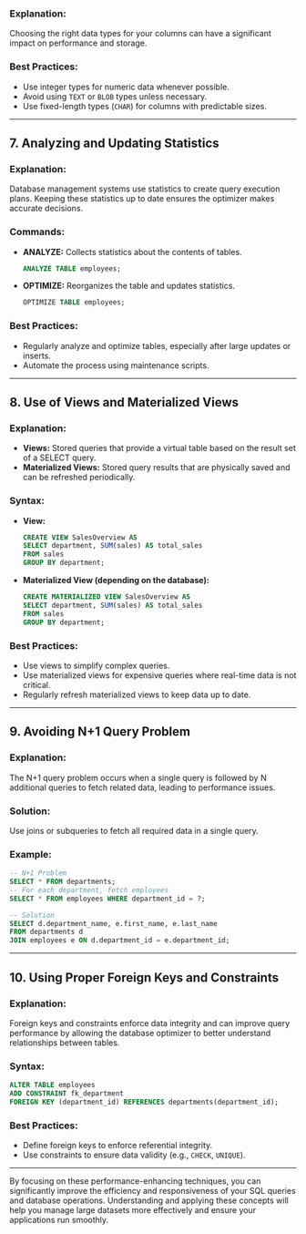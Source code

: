 ### **Explanation:**
Choosing the right data types for your columns can have a significant impact on performance and storage.

### **Best Practices:**
- Use integer types for numeric data whenever possible.
- Avoid using `TEXT` or `BLOB` types unless necessary.
- Use fixed-length types (`CHAR`) for columns with predictable sizes.

---

## **7. Analyzing and Updating Statistics**

### **Explanation:**
Database management systems use statistics to create query execution plans. Keeping these statistics up to date ensures the optimizer makes accurate decisions.

### **Commands:**
- **ANALYZE:** Collects statistics about the contents of tables.
  ```sql
  ANALYZE TABLE employees;
  ```
- **OPTIMIZE:** Reorganizes the table and updates statistics.
  ```sql
  OPTIMIZE TABLE employees;
  ```

### **Best Practices:**
- Regularly analyze and optimize tables, especially after large updates or inserts.
- Automate the process using maintenance scripts.

---

## **8. Use of Views and Materialized Views**

### **Explanation:**
- **Views:** Stored queries that provide a virtual table based on the result set of a SELECT query.
- **Materialized Views:** Stored query results that are physically saved and can be refreshed periodically.

### **Syntax:**
- **View:**
  ```sql
  CREATE VIEW SalesOverview AS
  SELECT department, SUM(sales) AS total_sales
  FROM sales
  GROUP BY department;
  ```
- **Materialized View (depending on the database):**
  ```sql
  CREATE MATERIALIZED VIEW SalesOverview AS
  SELECT department, SUM(sales) AS total_sales
  FROM sales
  GROUP BY department;
  ```

### **Best Practices:**
- Use views to simplify complex queries.
- Use materialized views for expensive queries where real-time data is not critical.
- Regularly refresh materialized views to keep data up to date.

---

## **9. Avoiding N+1 Query Problem**

### **Explanation:**
The N+1 query problem occurs when a single query is followed by N additional queries to fetch related data, leading to performance issues.

### **Solution:**
Use joins or subqueries to fetch all required data in a single query.

### **Example:**
```sql
-- N+1 Problem
SELECT * FROM departments;
-- For each department, fetch employees
SELECT * FROM employees WHERE department_id = ?;

-- Solution
SELECT d.department_name, e.first_name, e.last_name
FROM departments d
JOIN employees e ON d.department_id = e.department_id;
```

---

## **10. Using Proper Foreign Keys and Constraints**

### **Explanation:**
Foreign keys and constraints enforce data integrity and can improve query performance by allowing the database optimizer to better understand relationships between tables.

### **Syntax:**
```sql
ALTER TABLE employees
ADD CONSTRAINT fk_department
FOREIGN KEY (department_id) REFERENCES departments(department_id);
```

### **Best Practices:**
- Define foreign keys to enforce referential integrity.
- Use constraints to ensure data validity (e.g., `CHECK`, `UNIQUE`).

---

By focusing on these performance-enhancing techniques, you can significantly improve the efficiency and responsiveness of your SQL queries and database operations. Understanding and applying these concepts will help you manage large datasets more effectively and ensure your applications run smoothly.